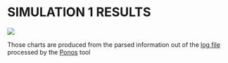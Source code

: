 # SIMULATION 1 RESULTS

<img src="charts/sim5.svg">

Those charts are produced from the parsed information out of the [log file](logs/simulation_sim5.log) processed by the [Ponos](https://github.com/PRESIB/ponos/tree/paper) tool
